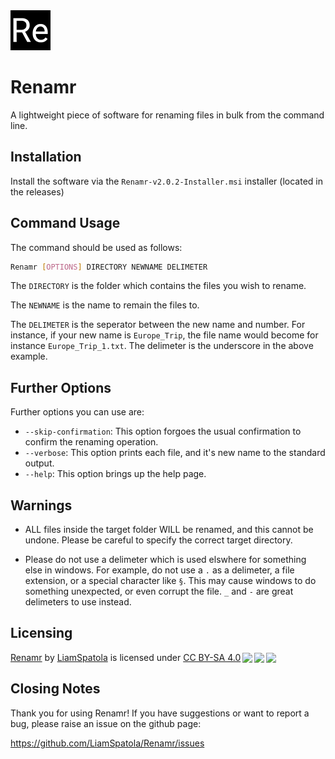 <img src="https://raw.githubusercontent.com/LiamSpatola/Images/main/Renamr.png">

# Renamr #

A lightweight piece of software for renaming files in bulk from the command line.

## Installation ##
Install the software via the `Renamr-v2.0.2-Installer.msi` installer (located in the releases)

## Command Usage ##
The command should be used as follows:

```bash
Renamr [OPTIONS] DIRECTORY NEWNAME DELIMETER
```

The `DIRECTORY` is the folder which contains the files you wish to rename.

The `NEWNAME` is the name to remain the files to.

The `DELIMETER` is the seperator between the new name and number. For instance, if your new name is `Europe_Trip`, the file name would become for instance `Europe_Trip_1.txt`. The delimeter is the underscore in the above example.

## Further Options ##

Further options you can use are:

- `--skip-confirmation`: This option forgoes the usual confirmation to confirm the renaming operation.
- `--verbose`: This option prints each file, and it's new name to the standard output.
- `--help`: This option brings up the help page.

## Warnings ##

- ALL files inside the target folder WILL be renamed, and this cannot be undone. Please be careful to specify the correct target directory.

- Please do not use a delimeter which is used elswhere for something else in windows. For example, do not use a `.` as a delimeter, a file extension, or a special character like `§`. This may cause windows to do something unexpected, or even corrupt the file. `_` and `-` are great delimeters to use instead.
## Licensing ##

<p xmlns:cc="http://creativecommons.org/ns#" xmlns:dct="http://purl.org/dc/terms/"><a property="dct:title" rel="cc:attributionURL" href="https://github.com/LiamSpatola/Renamr">Renamr</a> by <a rel="cc:attributionURL dct:creator" property="cc:attributionName" href="https://github.com/LiamSpatola">LiamSpatola</a> is licensed under <a href="http://creativecommons.org/licenses/by-sa/4.0/?ref=chooser-v1" target="_blank" rel="license noopener noreferrer" style="display:inline-block;">CC BY-SA 4.0<img style="height:22px!important;margin-left:3px;vertical-align:text-bottom;" src="https://mirrors.creativecommons.org/presskit/icons/cc.svg?ref=chooser-v1"><img style="height:22px!important;margin-left:3px;vertical-align:text-bottom;" src="https://mirrors.creativecommons.org/presskit/icons/by.svg?ref=chooser-v1"><img style="height:22px!important;margin-left:3px;vertical-align:text-bottom;" src="https://mirrors.creativecommons.org/presskit/icons/sa.svg?ref=chooser-v1"></a></p>

## Closing Notes ##

Thank you for using Renamr! If you have suggestions or want to report a bug, please raise an issue on the github page:

https://github.com/LiamSpatola/Renamr/issues
